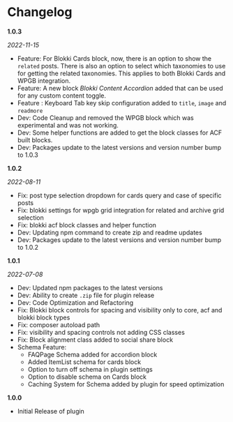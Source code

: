 # Changelog

**1.0.3**

*2022-11-15*

- Feature: For Blokki Cards block, now, there is an option to show the `related` posts. There is also an option to select which taxonomies to use for getting the related taxonomies. This applies to both Blokki Cards and WPGB integration.
- Feature: A new block *Blokki Content Accordion* added that can be used for any custom content toggle. 
- Feature : Keyboard Tab key skip configuration added to `title`, `image` and `readmore`
- Dev: Code Cleanup and removed the WPGB block which was experimental and was not working.
- Dev: Some helper functions are added to get the block classes for ACF built blocks.
- Dev: Packages update to the latest versions and version number bump to 1.0.3


**1.0.2**

*2022-08-11*

- Fix: post type selection dropdown for cards query and case of specific posts
- Fix: blokki settings for wpgb grid integration for related and archive grid selection
- Fix: blokki acf block classes and helper function
- Dev: Updating npm command to create zip and readme updates
- Dev: Packages update to the latest versions and version number bump to 1.0.2

**1.0.1**

*2022-07-08*

- Dev: Updated npm packages to the latest versions
- Dev: Ability to create `.zip` file for plugin release
- Dev: Code Optimization and Refactoring
- Fix: Blokki block controls for spacing and visibility only to core, acf and blokki block types
- Fix: composer autoload path
- Fix: visibility and spacing controls not adding CSS classes
- Fix: Block alignment class added to social share block
- Schema Feature:
    - FAQPage Schema added for accordion block
    - Added ItemList schema for cards block
    - Option to turn off schema in plugin settings
    - Option to disable schema on Cards block
    - Caching System for Schema added by plugin for speed optimization

**1.0.0**

* Initial Release of plugin